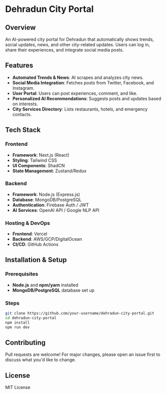 # Dehradun City Portal

## Overview
An AI-powered city portal for Dehradun that automatically shows trends, social updates, news, and other city-related updates. Users can log in, share their experiences, and integrate social media posts.

## Features
- **Automated Trends & News**: AI scrapes and analyzes city news.
- **Social Media Integration**: Fetches posts from Twitter, Facebook, and Instagram.
- **User Portal**: Users can post experiences, comment, and like.
- **Personalized AI Recommendations**: Suggests posts and updates based on interests.
- **City Services Directory**: Lists restaurants, hotels, and emergency contacts.

## Tech Stack
### Frontend
- **Framework**: Next.js (React)
- **Styling**: Tailwind CSS
- **UI Components**: ShadCN
- **State Management**: Zustand/Redux

### Backend
- **Framework**: Node.js (Express.js)
- **Database**: MongoDB/PostgreSQL
- **Authentication**: Firebase Auth / JWT
- **AI Services**: OpenAI API / Google NLP API

### Hosting & DevOps
- **Frontend**: Vercel
- **Backend**: AWS/GCP/DigitalOcean
- **CI/CD**: GitHub Actions

## Installation & Setup
### Prerequisites
- **Node.js** and **npm/yarn** installed
- **MongoDB/PostgreSQL** database set up

### Steps
```sh
git clone https://github.com/your-username/dehradun-city-portal.git
cd dehradun-city-portal
npm install
npm run dev
```

## Contributing
Pull requests are welcome! For major changes, please open an issue first to discuss what you'd like to change.

## License
MIT License
